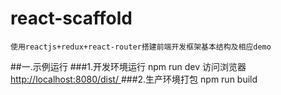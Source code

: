 # react-scaffold
    使用reactjs+redux+react-router搭建前端开发框架基本结构及相应demo
##一.示例运行
###1.开发环境运行
    npm run dev
访问浏览器 [ http://localhost:8080/dist/ ](http://localhost:8080/dist/)
###2.生产环境打包
    npm run build
